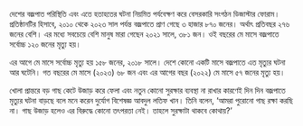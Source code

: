 দেশের বজ্রপাত পরিস্থিতি এবং এতে হতাহতের ঘটনা নিয়মিত পর্যবেক্ষণ করে বেসরকারি সংগঠন ডিজাস্টার ফোরাম। প্রতিষ্ঠানটির হিসাবে, ২০১০ থেকে ২০২৩ সাল পর্যন্ত বজ্রপাতে প্রাণ গেছে ৩ হাজার ৮৭০ জনের। অর্থাৎ প্রতিবছর ২৭৬ জনের বেশি। এর মধ্যে সবচেয়ে বেশি মানুষ মারা গেছেন ২০২১ সালে, ৩৮১ জন। ওই বছরের মে মাসে বজ্রপাতে সর্বোচ্চ ১২০ জনের মৃত্যু হয়।

এর আগে মে মাসে সর্বোচ্চ মৃত্যু হয় ১৫৮ জনের, ২০১৮ সালে। দেশে কোনো একটি মাসে বজ্রপাতে এত মৃত্যুর ঘটনা আর ঘটেনি। গত বছরের মে মাসে (২০২৩) ৬৮ জন এবং এর আগের বছর (২০২২) মে মাসে ৫৭ জনের মৃত্যু হয়।

খোলা প্রান্তরে বড় গাছ কেটে উজাড় করে ফেলা এবং নতুন কোনো সুরক্ষার ব্যবস্থা না রাখার কারণেই দিন দিন বজ্রপাতে মৃত্যুর ঘটনা বাড়ছে বলে মনে করেন দুর্যোগ বিশেষজ্ঞ আবদুল লতিফ খান। তিনি বলেন, ‘আমরা পুরোনো গাছ রক্ষা করছি না। গাছ উজাড় হলেও এর বিরুদ্ধে কোনো তৎপরতা নেই। তাহলে সুরক্ষাটা থাকবে কোথায়?’
